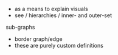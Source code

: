 
- as a means to explain visuals
- see / hierarchies / inner- and outer-set

sub-graphs
- border graph/edge
- these are purely custom definitions

